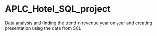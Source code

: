 # APLC_Hotel_SQL_project
Data analysis and finding the trend in revenue year on year and creating presentation using the data from SQL 
